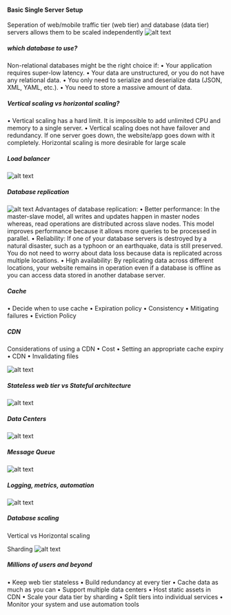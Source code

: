 #### Basic Single Server Setup
Seperation of web/mobile traffic tier (web tier) and database (data tier) servers allows them to be scaled independently
![alt text](basic.png)

##### which database to use?
Non-relational databases might be the right choice if:
• Your application requires super-low latency.
• Your data are unstructured, or you do not have any relational data.
• You only need to serialize and deserialize data (JSON, XML, YAML, etc.).
• You need to store a massive amount of data.

##### Vertical scaling vs horizontal scaling?
• Vertical scaling has a hard limit. It is impossible to add unlimited CPU and memory to a
single server.
• Vertical scaling does not have failover and redundancy. If one server goes down, the
website/app goes down with it completely.
Horizontal scaling is more desirable for large scale

##### Load balancer
![alt text](image-1.png)

##### Database replication
![alt text](image-3.png)
Advantages of database replication:
• Better performance: In the master-slave model, all writes and updates happen in master nodes whereas, read operations are distributed across slave nodes. This model improves performance because it allows more queries to be processed in parallel.
• Reliability: If one of your database servers is destroyed by a natural disaster, such as a typhoon or an earthquake, data is still preserved. You do not need to worry about data loss because data is replicated across multiple locations.
• High availability: By replicating data across different locations, your website remains in operation even if a database is offline as you can access data stored in another database server.

##### Cache
• Decide when to use cache
• Expiration policy
• Consistency
• Mitigating failures
• Eviction Policy

##### CDN
Considerations of using a CDN
• Cost
• Setting an appropriate cache expiry
• CDN
• Invalidating files

![alt text](image-4.png)

##### Stateless web tier vs Stateful architecture
![alt text](image-5.png)

##### Data Centers
![alt text](image-6.png)

##### Message Queue
![alt text](image-7.png)

##### Logging, metrics, automation
![alt text](image-8.png)

##### Database scaling
Vertical vs Horizontal scaling

Sharding
![alt text](image-9.png)


##### Millions of users and beyond
• Keep web tier stateless
• Build redundancy at every tier
• Cache data as much as you can
• Support multiple data centers
• Host static assets in CDN
• Scale your data tier by sharding
• Split tiers into individual services
• Monitor your system and use automation tools